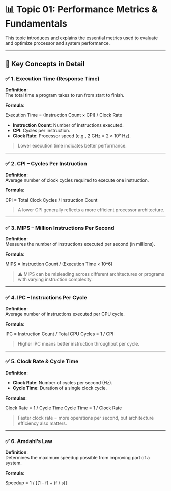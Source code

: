 # 📊 Topic 01: Performance Metrics & Fundamentals

This topic introduces and explains the essential metrics used to evaluate and optimize processor and system performance.

---

## 📘 Key Concepts in Detail

### ✅ 1. Execution Time (Response Time)

**Definition**:  
The total time a program takes to run from start to finish.

**Formula**:  

Execution Time = (Instruction Count × CPI) / Clock Rate


- **Instruction Count**: Number of instructions executed.
- **CPI**: Cycles per instruction.
- **Clock Rate**: Processor speed (e.g., 2 GHz = 2 × 10⁹ Hz).

> Lower execution time indicates better performance.

---

### ✅ 2. CPI – Cycles Per Instruction

**Definition**:  
Average number of clock cycles required to execute one instruction.

**Formula**:  

CPI = Total Clock Cycles / Instruction Count


> A lower CPI generally reflects a more efficient processor architecture.

---

### ✅ 3. MIPS – Million Instructions Per Second

**Definition**:  
Measures the number of instructions executed per second (in millions).

**Formula**:  

MIPS = Instruction Count / (Execution Time × 10^6)


> ⚠️ MIPS can be misleading across different architectures or programs with varying instruction complexity.

---

### ✅ 4. IPC – Instructions Per Cycle

**Definition**:  
Average number of instructions executed per CPU cycle.

**Formula**:  

IPC = Instruction Count / Total CPU Cycles = 1 / CPI


> Higher IPC means better instruction throughput per cycle.

---

### ✅ 5. Clock Rate & Cycle Time

**Definition**:  
- **Clock Rate**: Number of cycles per second (Hz).
- **Cycle Time**: Duration of a single clock cycle.

**Formulas**:  

Clock Rate = 1 / Cycle Time
Cycle Time = 1 / Clock Rate


> Faster clock rate = more operations per second, but architecture efficiency also matters.

---

### ✅ 6. Amdahl’s Law

**Definition**:  
Determines the maximum speedup possible from improving part of a system.

**Formula**:  

Speedup = 1 / [(1 - f) + (f / s)]


